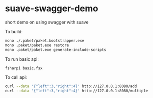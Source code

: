# suave-swagger-demo
short demo on using swagger with suave

To build:

``` bash
mono ./.paket/paket.bootstrapper.exe
mono .paket/paket.exe restore
mono .paket/paket.exe generate-include-scripts
```

To run basic api:

``` bash
fsharpi basic.fsx
```

To call api:
``` bash
curl --data '{"left":3,"right":4}' http://127.0.0.1:8080/add
curl --data '{"left":3,"right":4}' http://127.0.0.1:8080/multiple
```